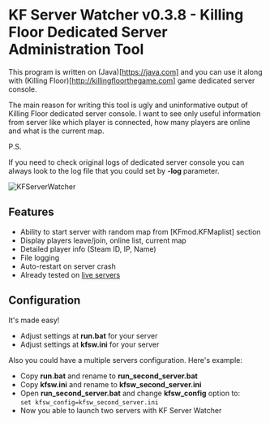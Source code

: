 KF Server Watcher v0.3.8 - Killing Floor Dedicated Server Administration Tool
===================

This program is written on (Java)[https://java.com] and you can use it along with (Killing Floor)[http://killingfloorthegame.com] game dedicated server console.

The main reason for writing this tool is ugly and uninformative output of Killing Floor dedicated server console.
I want to see only useful information from server like which player is connected, how many players are online and what is the current map.

P.S.

If you need to check original logs of dedicated server console you can always look to the log file that you could set by **-log <file name>** parameter.

![KFServerWatcher](https://github.com/khasky/KFServerWatcher/blob/master/screenshot.png)

## Features

 * Ability to start server with random map from [KFmod.KFMaplist] section
 * Display players leave/join, online list, current map
 * Detailed player info (Steam ID, IP, Name)
 * File logging
 * Auto-restart on server crash
 * Already tested on [live servers](http://taey.net)

## Configuration

It's made easy!

 * Adjust settings at **run.bat** for your server
 * Adjust settings at **kfsw.ini** for your server

Also you could have a multiple servers configuration. Here's example:

 * Copy **run.bat** and rename to **run_second_server.bat**
 * Copy **kfsw.ini** and rename to **kfsw_second_server.ini**
 * Open **run_second_server.bat** and change **kfsw_config** option to:  
```set kfsw_config=kfsw_second_server.ini```  
 * Now you able to launch two servers with KF Server Watcher